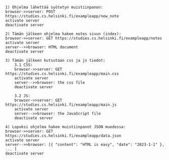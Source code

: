 
    1) Ohjelma lähettää syötetyn muistiinpanon: 
    browser->>server: POST https://studies.cs.helsinki.fi/exampleapp/new_note
    activate server
    deactivate server

    2) Tämän jälkeen ohjelma hakee notes sivun (index): 
    browser->>server: GET https://studies.cs.helsinki.fi/exampleapp/notes
    activate server
    server-->>browser: HTML document
    deactivate server

    3) Tämän jälkeen kutsutaan css ja js tiedot:
        3.1 CSS:
        browser->>server: GET https://studies.cs.helsinki.fi/exampleapp/main.css
        activate server
        server-->>browser: the css file
        deactivate server
    
        3.2 JS:
        browser->>server: GET https://studies.cs.helsinki.fi/exampleapp/main.js
        activate server
        server-->>browser: the JavaScript file
        deactivate server

    4) Lopuksi ohjelma hakee muistiinpanot JSON muodossa: 
    browser->>server: GET https://studies.cs.helsinki.fi/exampleapp/data.json
    activate server
    server-->>browser: [{ "content": "HTML is easy", "date": "2023-1-1" }, ... ]
    deactivate server